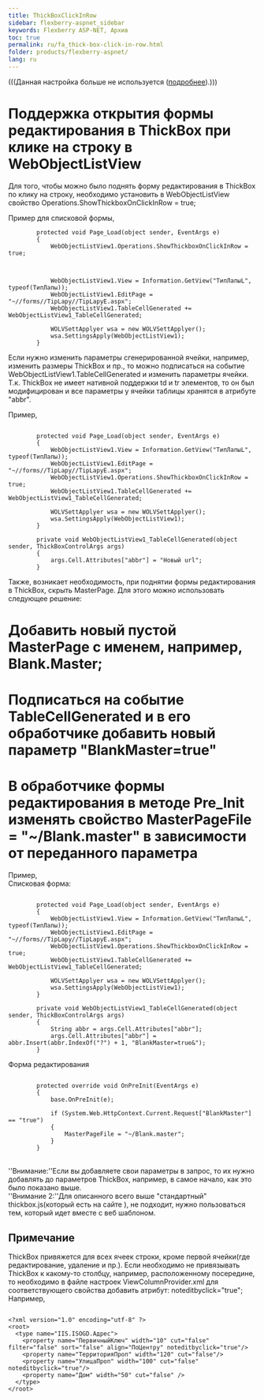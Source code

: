 ```yaml
---
title: ThickBoxClickInRow
sidebar: flexberry-aspnet_sidebar
keywords: Flexberry ASP-NET, Архив
toc: true
permalink: ru/fa_thick-box-click-in-row.html
folder: products/flexberry-aspnet/
lang: ru
---
```




(((<msg type=Warning>Данная настройка больше не используется ([подробнее](w-o-l-v-edit-form.html)).</msg>)))

# Поддержка открытия формы редактирования в ThickBox при клике на строку в WebObjectListView

Для того, чтобы можно было поднять форму редактирования в ThickBox по клику на строку, необходимо установить в WebObjectListView свойство  Operations.ShowThickboxOnClickInRow = true;

Пример для списковой формы,
```
        protected void Page_Load(object sender, EventArgs e)
        {
            WebObjectListView1.Operations.ShowThickboxOnClickInRow = true;



            WebObjectListView1.View = Information.GetView("ТипЛапыL", typeof(ТипЛапы));
            WebObjectListView1.EditPage = "~//forms//TipLapy//TipLapyE.aspx";
            WebObjectListView1.TableCellGenerated += WebObjectListView1_TableCellGenerated;

            WOLVSettApplyer wsa = new WOLVSettApplyer();
            wsa.SettingsApply(WebObjectListView1);
        }
```
Если нужно изменить параметры сгенерированной ячейки, например, изменить размеры ThickBox и пр., то можно подписаться на событие WebObjectListView1.TableCellGenerated и изменить параметры ячейки.
<br />
Т.к. ThickBox не имеет нативной поддержки td и tr элементов, то он был модифицирован и все параметры у ячейки таблицы хранятся в атрибуте "abbr".

Пример,
```

        protected void Page_Load(object sender, EventArgs e)
        {
            WebObjectListView1.View = Information.GetView("ТипЛапыL", typeof(ТипЛапы));
            WebObjectListView1.EditPage = "~//forms//TipLapy//TipLapyE.aspx";
            WebObjectListView1.Operations.ShowThickboxOnClickInRow = true;
            WebObjectListView1.TableCellGenerated += WebObjectListView1_TableCellGenerated;

            WOLVSettApplyer wsa = new WOLVSettApplyer();
            wsa.SettingsApply(WebObjectListView1);
        }

        private void WebObjectListView1_TableCellGenerated(object sender, ThickBoxControlArgs args)
        {
            args.Cell.Attributes["abbr"] = "Новый url";
        }
```

Также, возникает необходимость, при поднятии формы редактирования в ThickBox, скрыть MasterPage. Для этого можно использовать следующее решение:
# Добавить новый пустой MasterPage с именем, например, Blank.Master;
# Подписаться на событие TableCellGenerated и в его обработчике добавить новый параметр "BlankMaster=true"
# В обработчике формы редактирования в методе Pre_Init изменять свойство MasterPageFile = "~/Blank.master" в зависимости от переданного параметра

Пример,
<br />
Списковая форма:
```

        protected void Page_Load(object sender, EventArgs e)
        {
            WebObjectListView1.View = Information.GetView("ТипЛапыL", typeof(ТипЛапы));
            WebObjectListView1.EditPage = "~//forms//TipLapy//TipLapyE.aspx";
            WebObjectListView1.Operations.ShowThickboxOnClickInRow = true;
            WebObjectListView1.TableCellGenerated += WebObjectListView1_TableCellGenerated;

            WOLVSettApplyer wsa = new WOLVSettApplyer();
            wsa.SettingsApply(WebObjectListView1);
        }

        private void WebObjectListView1_TableCellGenerated(object sender, ThickBoxControlArgs args)
        {
            String abbr = args.Cell.Attributes["abbr"];
            args.Cell.Attributes["abbr"] = abbr.Insert(abbr.IndexOf("?") + 1, "BlankMaster=true&");
        }
```
Форма редактирования
```

        protected override void OnPreInit(EventArgs e)
        {
            base.OnPreInit(e);

            if (System.Web.HttpContext.Current.Request["BlankMaster"] == "true")
            {
                MasterPageFile = "~/Blank.master";
            }
        }
```
<br />
''Внимание:''Если вы добавляете свои параметры в запрос, то их нужно добавлять до параметров ThickBox, например, в самое начало, как это было показано выше.
<br />
''Внимание 2:''Для описанного всего выше "стандартный" thickbox.js(который есть на сайте <http://jquery.com/demo/thickbox/>), не подходит, нужно пользоваться тем, который идет вместе с веб шаблоном.
<br />

## Примечание
ThickBox привяжется для всех ячеек строки, кроме первой ячейки(где редактирование, удаление и пр.). Если необходимо не привязывать ThickBox к какому-то столбцу, например, расположенному посередине, то необходимо в файле настроек ViewColumnProvider.xml для соответствующего свойства добавить атрибут: noteditbyclick="true";
<br/>
Например,
```

<?xml version="1.0" encoding="utf-8" ?>
<root>
  <type name="IIS.ISOGD.Адрес">
    <property name="ПервичныйКлюч" width="10" cut="false" filter="false" sort="false" align="ПоЦентру" noteditbyclick="true"/>
    <property name="ТерриторияПроп" width="120" cut="false"/>
    <property name="УлицаПроп" width="100" cut="false" noteditbyclick="true"/>
    <property name="Дом" width="50" cut="false" />
  </type>
</root>
```
 

